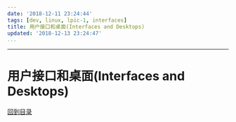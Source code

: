 ```yaml
---
date: '2018-12-11 23:24:44'
tags: [dev, linux, lpic-1, interfaces]
title: 用户接口和桌面(Interfaces and Desktops)
updated: '2018-12-13 23:24:47'
...
```

---
# 用户接口和桌面(Interfaces and Desktops)
<!-- MarkdownTOC -->

<!-- /MarkdownTOC -->
[回到目录](../index.md)

